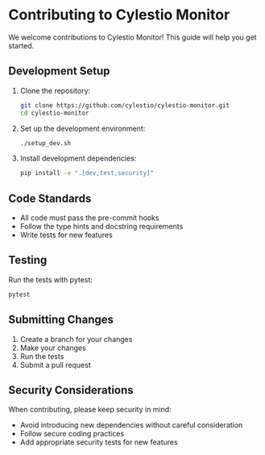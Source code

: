 # Contributing to Cylestio Monitor

We welcome contributions to Cylestio Monitor! This guide will help you get started.

## Development Setup

1. Clone the repository:
   ```bash
   git clone https://github.com/cylestio/cylestio-monitor.git
   cd cylestio-monitor
   ```

2. Set up the development environment:
   ```bash
   ./setup_dev.sh
   ```

3. Install development dependencies:
   ```bash
   pip install -e ".[dev,test,security]"
   ```

## Code Standards

- All code must pass the pre-commit hooks
- Follow the type hints and docstring requirements
- Write tests for new features

## Testing

Run the tests with pytest:

```bash
pytest
```

## Submitting Changes

1. Create a branch for your changes
2. Make your changes
3. Run the tests
4. Submit a pull request

## Security Considerations

When contributing, please keep security in mind:

- Avoid introducing new dependencies without careful consideration
- Follow secure coding practices
- Add appropriate security tests for new features 